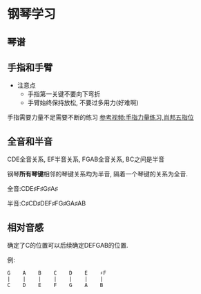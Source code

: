 # 钢琴学习

## 琴谱

## 手指和手臂

* 注意点
    * 手指第一关键不要向下弯折
    * 手臂始终保持放松, 不要过多用力(好难啊)

手指需要力量不足需要不断的练习 [参考视频:手指力量练习,肖邦五指位](https://www.bilibili.com/video/av34233505)

## 全音和半音

CDE全音关系, EF半音关系, FGAB全音关系, BC之间是半音

钢琴**所有琴键**相邻的琴键关系均为半音, 隔着一个琴键的关系为全音.

全音:CDE♯F♯G♯A♯

半音:C♯CD♯DEF♯FG♯GA♯AB

## 相对音感
确定了C的位置可以后续确定DEFGAB的位置.

例:
```
G    A    B    C    D    E    ♯F
|    |    |    |    |    |    |
C    D    E    F    G    A    B
```



